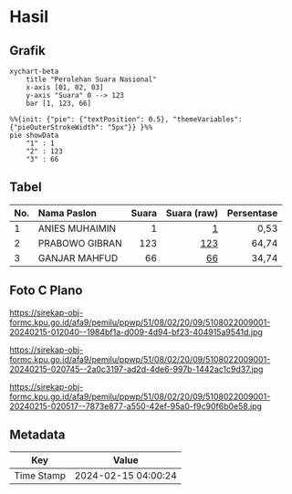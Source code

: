 # Hasil

## Grafik

```mermaid
xychart-beta
    title "Perolehan Suara Nasional"
    x-axis [01, 02, 03]
    y-axis "Suara" 0 --> 123
    bar [1, 123, 66]
```

```mermaid
%%{init: {"pie": {"textPosition": 0.5}, "themeVariables": {"pieOuterStrokeWidth": "5px"}} }%%
pie showData
    "1" : 1
    "2" : 123
    "3" : 66
```

## Tabel

| No. | Nama Paslon    | Suara | Suara (raw) | Persentase |
|:--- |:-------------- | -----:| -----------:| ----------:|
| 1   | ANIES MUHAIMIN | 1     | [1][p-1]    | 0,53       |
| 2   | PRABOWO GIBRAN | 123   | [123][p-2]  | 64,74      |
| 3   | GANJAR MAHFUD  | 66    | [66][p-3]   | 34,74      |


[p-1]: https://github.com/gigit-pemilu/pemilu-2024/blob/main/pilpres/hitung-suara/sub/51-bali/sub/08-buleleng/sub/02-seririt/sub/2009-kalianget/sub/001-tps/sub/paslon-1.txt
[p-2]: https://github.com/gigit-pemilu/pemilu-2024/blob/main/pilpres/hitung-suara/sub/51-bali/sub/08-buleleng/sub/02-seririt/sub/2009-kalianget/sub/001-tps/sub/paslon-2.txt
[p-3]: https://github.com/gigit-pemilu/pemilu-2024/blob/main/pilpres/hitung-suara/sub/51-bali/sub/08-buleleng/sub/02-seririt/sub/2009-kalianget/sub/001-tps/sub/paslon-3.txt

## Foto C Plano

https://sirekap-obj-formc.kpu.go.id/afa9/pemilu/ppwp/51/08/02/20/09/5108022009001-20240215-012040--1984bf1a-d009-4d94-bf23-404915a9541d.jpg

https://sirekap-obj-formc.kpu.go.id/afa9/pemilu/ppwp/51/08/02/20/09/5108022009001-20240215-020745--2a0c3197-ad2d-4de6-997b-1442ac1c9d37.jpg

https://sirekap-obj-formc.kpu.go.id/afa9/pemilu/ppwp/51/08/02/20/09/5108022009001-20240215-020517--7873e877-a550-42ef-95a0-f9c90f6b0e58.jpg


## Metadata

| Key        | Value               |
| ---------- | ------------------- |
| Time Stamp | 2024-02-15 04:00:24 |



